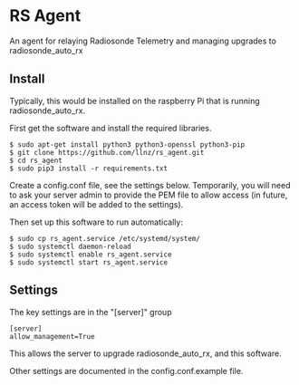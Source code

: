 # RS Agent

An agent for relaying Radiosonde Telemetry and managing upgrades to radiosonde_auto_rx

## Install

Typically, this would be installed on the raspberry Pi that is running radiosonde_auto_rx.

First get the software and install the required libraries.

    $ sudo apt-get install python3 python3-openssl python3-pip
    $ git clone https://github.com/llnz/rs_agent.git
    $ cd rs_agent
    $ sudo pip3 install -r requirements.txt

Create a config.conf file, see the settings below. Temporarily, you will need to ask your server admin
to provide the PEM file to allow access (in future, an access token will be added to the settings). 

Then set up this software to run automatically:

    $ sudo cp rs_agent.service /etc/systemd/system/
    $ sudo systemctl daemon-reload
    $ sudo systemctl enable rs_agent.service
    $ sudo systemctl start rs_agent.service


## Settings

The key settings are in the "[server]" group
 
    [server]
    allow_management=True

This allows the server to upgrade radiosonde_auto_rx, and this software.

Other settings are documented in the config.conf.example file.
